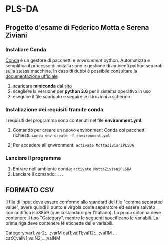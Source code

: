 # PLS-DA
## Progetto d'esame di Federico Motta e Serena Ziviani

### Installare Conda
[Conda](https://conda.io/docs/index.html) è un gestore di pacchetti e _environment_ python. Automatizza e semplifica
il processo di installazione e gestione di ambienti python separati sulla
stessa macchina.
In caso di dubbi è possibile consultare la [documentazione ufficiale](https://conda.io/docs/index.html)
1. scaricare __miniconda__ dal [sito](https://conda.io/miniconda.html)
2. scegliere la versione per __python 3.6__ per il sistema operativo in uso
3. eseguire il file scaricato e seguire le istruzioni a schermo

### Installazione dei requisiti tramite conda
I requisiti del programma sono contenuti nel file __environment.yml__.

1. Comando per creare un nuovo environment Conda coi pacchetti richiesti.
`conda env create -f environment.yml`

2. Per accedere all'environment:
`activate MottaZivianiPLSDA`

### Lanciare il programma
1. Entrare nell'ambiente conda: ```activate MottaZivianiPLSDA```
2. Lanciare il comando:
```...```

## FORMATO CSV
Il file di input deve essere conforme allo standard dei file "comma separated
value", avere quindi il punto e virgola come separatore ed essere salvato con
codifica iso8859 (quella standard per l'italiano).
La prima colonna deve contenere il tipo "Category", mentre le seguenti
specificano le variabili.
La prima riga deve contenere le etichette delle variabili.

Category;var1;var2;...;varM
cat1;val11;val12;...;val1M
        ...
catX;valN1;valN2;...;valNM

